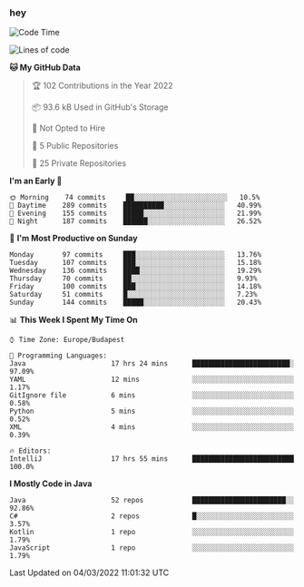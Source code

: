 ### hey

<!--START_SECTION:waka-->
![Code Time](http://img.shields.io/badge/Code%20Time-611%20hrs%202%20mins-blue)

![Lines of code](https://img.shields.io/badge/From%20Hello%20World%20I%27ve%20Written-446%20Thousand%20lines%20of%20code-blue)

**🐱 My GitHub Data** 

> 🏆 102 Contributions in the Year 2022
 > 
> 📦 93.6 kB Used in GitHub's Storage 
 > 
> 🚫 Not Opted to Hire
 > 
> 📜 5 Public Repositories 
 > 
> 🔑 25 Private Repositories  
 > 
**I'm an Early 🐤** 

```text
🌞 Morning    74 commits     ██░░░░░░░░░░░░░░░░░░░░░░░   10.5% 
🌆 Daytime    289 commits    ██████████░░░░░░░░░░░░░░░   40.99% 
🌃 Evening    155 commits    █████░░░░░░░░░░░░░░░░░░░░   21.99% 
🌙 Night      187 commits    ██████░░░░░░░░░░░░░░░░░░░   26.52%

```
📅 **I'm Most Productive on Sunday** 

```text
Monday       97 commits     ███░░░░░░░░░░░░░░░░░░░░░░   13.76% 
Tuesday      107 commits    ███░░░░░░░░░░░░░░░░░░░░░░   15.18% 
Wednesday    136 commits    ████░░░░░░░░░░░░░░░░░░░░░   19.29% 
Thursday     70 commits     ██░░░░░░░░░░░░░░░░░░░░░░░   9.93% 
Friday       100 commits    ███░░░░░░░░░░░░░░░░░░░░░░   14.18% 
Saturday     51 commits     █░░░░░░░░░░░░░░░░░░░░░░░░   7.23% 
Sunday       144 commits    █████░░░░░░░░░░░░░░░░░░░░   20.43%

```


📊 **This Week I Spent My Time On** 

```text
⌚︎ Time Zone: Europe/Budapest

💬 Programming Languages: 
Java                     17 hrs 24 mins      ████████████████████████░   97.09% 
YAML                     12 mins             ░░░░░░░░░░░░░░░░░░░░░░░░░   1.17% 
GitIgnore file           6 mins              ░░░░░░░░░░░░░░░░░░░░░░░░░   0.58% 
Python                   5 mins              ░░░░░░░░░░░░░░░░░░░░░░░░░   0.52% 
XML                      4 mins              ░░░░░░░░░░░░░░░░░░░░░░░░░   0.39%

🔥 Editors: 
IntelliJ                 17 hrs 55 mins      █████████████████████████   100.0%

```

**I Mostly Code in Java** 

```text
Java                     52 repos            ███████████████████████░░   92.86% 
C#                       2 repos             █░░░░░░░░░░░░░░░░░░░░░░░░   3.57% 
Kotlin                   1 repo              ░░░░░░░░░░░░░░░░░░░░░░░░░   1.79% 
JavaScript               1 repo              ░░░░░░░░░░░░░░░░░░░░░░░░░   1.79%

```



 Last Updated on 04/03/2022 11:01:32 UTC
<!--END_SECTION:waka-->
